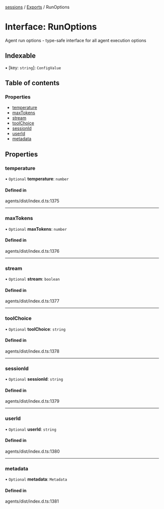 <!-- 
 ⚠️  AUTO-GENERATED FILE - DO NOT EDIT MANUALLY
 This file is automatically generated by scripts/docs-generator.js
 To make changes, edit the source TypeScript files or update the generator script
-->

[sessions](../../) / [Exports](../modules) / RunOptions

# Interface: RunOptions

Agent run options - type-safe interface for all agent execution options

## Indexable

▪ [key: `string`]: `ConfigValue`

## Table of contents

### Properties

- [temperature](RunOptions#temperature)
- [maxTokens](RunOptions#maxtokens)
- [stream](RunOptions#stream)
- [toolChoice](RunOptions#toolchoice)
- [sessionId](RunOptions#sessionid)
- [userId](RunOptions#userid)
- [metadata](RunOptions#metadata)

## Properties

### temperature

• `Optional` **temperature**: `number`

#### Defined in

agents/dist/index.d.ts:1375

___

### maxTokens

• `Optional` **maxTokens**: `number`

#### Defined in

agents/dist/index.d.ts:1376

___

### stream

• `Optional` **stream**: `boolean`

#### Defined in

agents/dist/index.d.ts:1377

___

### toolChoice

• `Optional` **toolChoice**: `string`

#### Defined in

agents/dist/index.d.ts:1378

___

### sessionId

• `Optional` **sessionId**: `string`

#### Defined in

agents/dist/index.d.ts:1379

___

### userId

• `Optional` **userId**: `string`

#### Defined in

agents/dist/index.d.ts:1380

___

### metadata

• `Optional` **metadata**: `Metadata`

#### Defined in

agents/dist/index.d.ts:1381
